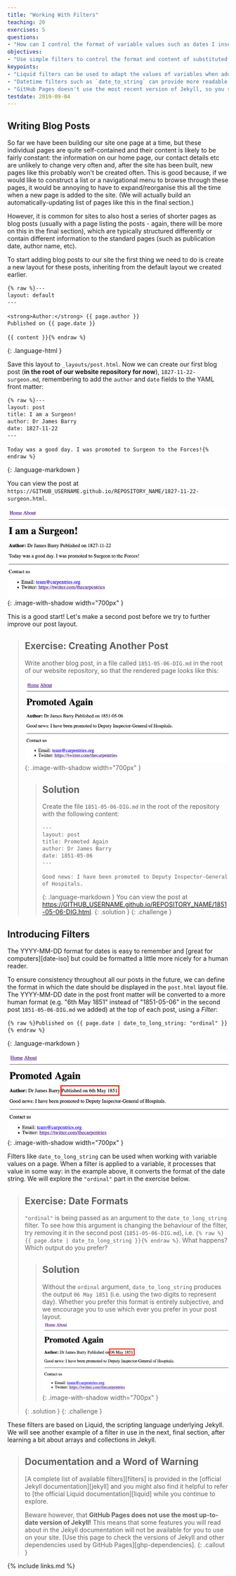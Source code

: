 ```yaml
---
title: "Working With Filters"
teaching: 20
exercises: 5
questions:
- "How can I control the format of variable values such as dates I insert them into a page?"
objectives:
- "Use simple filters to control the format and content of substituted values."
keypoints:
- "Liquid filters can be used to adapt the values of variables when adding them into your pages."
- "Datetime filters such as `date_to_string` can provide more readable timestamps on your pages and posts."
- "GitHub Pages doesn't use the most recent version of Jekyll, so you should avoid the features added most recently."
testdate: 2019-09-04
---
```


## Writing Blog Posts

So far we have been building our site one page at a time,
but these individual pages are quite self-contained and their content
is likely to be fairly constant:
the information on our home page, our contact details etc
are unlikely to change very often and,
after the site has been built,
new pages like this probably won't be created often.
This is good because,
if we would like to construct a list or a navigational menu
to browse through these pages,
it would be annoying to have to expand/reorganise this all the time
when a new page is added to the site.
(We will actually build an automatically-updating list of pages like this in the final section.)

However, it is common for sites to also host a series of shorter pages
as blog posts
(usually with a page listing the posts - again,
there will be more on this in the final section),
which are typically structured differently or contain different information
to the standard pages (such as publication date, author name, etc).

To start adding blog posts to our site
the first thing we need to do is create a new layout for these posts,
inheriting from the default layout we created earlier.

~~~
{% raw %}---
layout: default
---

<strong>Author:</strong> {{ page.author }}
Published on {{ page.date }}

{{ content }}{% endraw %}
~~~
{: .language-html }

Save this layout to `_layouts/post.html`.
Now we can create our first blog post (**in the root of our website repository for now**), `1827-11-22-surgeon.md`,
remembering to add the `author` and `date` fields
to the YAML front matter:

~~~
{% raw %}---
layout: post
title: I am a Surgeon!
author: Dr James Barry
date: 1827-11-22
---

Today was a good day. I was promoted to Surgeon to the Forces!{% endraw %}
~~~
{: .language-markdown }

You can view the post at `https://GITHUB_USERNAME.github.io/REPOSITORY_NAME/1827-11-22-surgeon.html`.

![Blog post '1827-11-22'](../fig/filters_post_1827-11-22_surgeon.png){: .image-with-shadow width="700px" }

This is a good start! Let's make a second post before we try to further improve
our post layout.

> ## Exercise: Creating Another Post
>
> Write another blog post, in a file called `1851-05-06-DIG.md` in the root of our website repository,
> so that the rendered page looks like this:
>
> ![Blog post '1851-05-06'](../fig/filters_post_1851-05-06_DIG.png){: .image-with-shadow width="700px" }
>
> > ## Solution
> > Create the file `1851-05-06-DIG.md` in the root of the repository with the following content:
> > ~~~
> > ---
> > layout: post
> > title: Promoted Again
> > author: Dr James Barry
> > date: 1851-05-06
> > ---
> >
> > Good news: I have been promoted to Deputy Inspector-General of Hospitals.
> > ~~~
> > {: .language-markdown }
> > You can view the post at https://GITHUB_USERNAME.github.io/REPOSITORY_NAME/1851-05-06-DIG.html.
> {: .solution }
{: .challenge }


## Introducing Filters

The YYYY-MM-DD format for dates is easy to remember and
[great for computers][date-iso]
but could be formatted a little more nicely for a human reader.

To ensure consistency throughout all our posts in the future,
we can define the format in which the date should be displayed in the `post.html`
layout file.
The YYYY-MM-DD date in the post front matter will be converted to
a more human format (e.g. "6th May 1851" instead of "1851-05-06" in the second post `1851-05-06-DIG.md` we added) at the top of each post,
using a _Filter_:

~~~
{% raw %}Published on {{ page.date | date_to_long_string: "ordinal" }}{% endraw %}
~~~
{: .language-markdown }

![Blog post '1851-05-06' with human readable date using ordinal parameter](../fig/filters_post_1851-05-06_DIG_ordinal.png){: .image-with-shadow width="700px" }

Filters like `date_to_long_string` can be used when
working with variable values on a page.
When a filter is applied to a variable, it processes that value in some way:
in the example above, it converts the format of the date string.
We will explore the `"ordinal"` part in the exercise below.


> ## Exercise: Date Formats
>
> `"ordinal"` is being passed as an argument to the `date_to_long_string` filter.
> To see how this argument is changing the behaviour of the filter,
> try removing it in the second post (`1851-05-06-DIG.md`), i.e.
> `{% raw %}{{ page.date | date_to_long_string }}{% endraw %}`.
> What happens?
> Which output do you prefer?
>
> > ## Solution
> >
> > Without the `ordinal` argument, `date_to_long_string` produces the output
> > `06 May 1851` (i.e. using the two digits to represent day).
> > Whether you prefer this format is entirely subjective,
> > and we encourage you to use which ever you prefer in your post layout.
> > ![Blog post '1851-05-06' with human readable date without ordinal parameter](../fig/filters_post_1851-05-06_DIG_without_ordinal.png){: .image-with-shadow width="700px" }
> >
> {: .solution }
{: .challenge }

These filters are based on Liquid,
the scripting language underlying Jekyll.
We will see another example of a filter in use in the next, final section,
after learning a bit about arrays and collections in Jekyll.

> ## Documentation and a Word of Warning
> [A complete list of available filters][filters]
> is provided in the [official Jekyll documentation][jekyll]
> and you might also find it helpful to refer to
> [the official Liquid documentation][liquid]
> while you continue to explore.
>
> Beware however, that
> **GitHub Pages does not use the most up-to-date version of Jekyll!**
> This means that some features you will read about in the Jekyll documentation
> will not be available for you to use on your site.
> [Use this page to check the versions of Jekyll and other dependencies used by GitHub Pages][ghp-dependencies].
{: .callout }

{% include links.md %}
